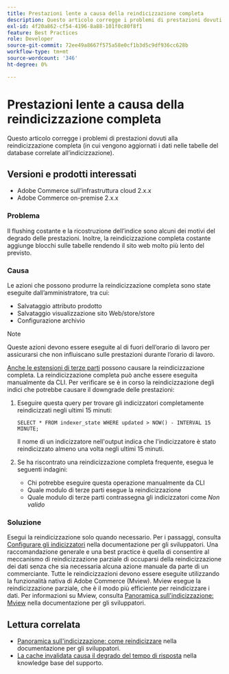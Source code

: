 ```yaml
---
title: Prestazioni lente a causa della reindicizzazione completa
description: Questo articolo corregge i problemi di prestazioni dovuti alla reindicizzazione completa (in cui vengono aggiornati i dati nelle tabelle del database correlate all’indicizzazione).
exl-id: 4f20a862-cf54-4196-8a88-101f0c80f8f1
feature: Best Practices
role: Developer
source-git-commit: 72ee49a8667f575a58e0cf1b3d5c9df936cc628b
workflow-type: tm+mt
source-wordcount: '346'
ht-degree: 0%

---
```


# Prestazioni lente a causa della reindicizzazione completa

Questo articolo corregge i problemi di prestazioni dovuti alla reindicizzazione completa (in cui vengono aggiornati i dati nelle tabelle del database correlate all’indicizzazione).

## Versioni e prodotti interessati

* Adobe Commerce sull’infrastruttura cloud 2.x.x
* Adobe Commerce on-premise 2.x.x

### Problema

Il flushing costante e la ricostruzione dell’indice sono alcuni dei motivi del degrado delle prestazioni. Inoltre, la reindicizzazione completa costante aggiunge blocchi sulle tabelle rendendo il sito web molto più lento del previsto.

### Causa

Le azioni che possono produrre la reindicizzazione completa sono state eseguite dall’amministratore, tra cui:

* Salvataggio attributo prodotto
* Salvataggio visualizzazione sito Web/store/store
* Configurazione archivio

>[!NOTE]
>
>Queste azioni devono essere eseguite al di fuori dell’orario di lavoro per assicurarsi che non influiscano sulle prestazioni durante l’orario di lavoro.

[Anche le estensioni di terze parti](https://support.magento.com/hc/en-us/articles/360042361152-Best-Practices-for-using-third-party-extensions-in-Magento) possono causare la reindicizzazione completa. La reindicizzazione completa può anche essere eseguita manualmente da CLI. Per verificare se è in corso la reindicizzazione degli indici che potrebbe causare il downgrade delle prestazioni:

1. Eseguire questa query per trovare gli indicizzatori completamente reindicizzati negli ultimi 15 minuti:

   ```
   SELECT * FROM indexer_state WHERE updated > NOW() - INTERVAL 15 MINUTE;
   ```

   Il nome di un indicizzatore nell&#39;output indica che l&#39;indicizzatore è stato reindicizzato almeno una volta negli ultimi 15 minuti.

1. Se ha riscontrato una reindicizzazione completa frequente, esegua le seguenti indagini:
   * Chi potrebbe eseguire questa operazione manualmente da CLI
   * Quale modulo di terze parti esegue la reindicizzazione
   * Quale modulo di terze parti contrassegna gli indicizzatori come *Non valido*

### Soluzione

Esegui la reindicizzazione solo quando necessario. Per i passaggi, consulta [Configurare gli indicizzatori](https://experienceleague.adobe.com/it/docs/commerce-operations/configuration-guide/cli/manage-indexers#configure-indexers) nella documentazione per gli sviluppatori. Una raccomandazione generale e una best practice è quella di consentire al meccanismo di reindicizzazione parziale di occuparsi della reindicizzazione dei dati senza che sia necessaria alcuna azione manuale da parte di un commerciante. Tutte le reindicizzazioni devono essere eseguite utilizzando la funzionalità nativa di Adobe Commerce (Mview). Mview esegue la reindicizzazione parziale, che è il modo più efficiente per reindicizzare i dati. Per informazioni su Mview, consulta [Panoramica sull&#39;indicizzazione: Mview](https://developer.adobe.com/commerce/php/development/components/indexing/#mview) nella documentazione per gli sviluppatori.

## Lettura correlata

* [Panoramica sull&#39;indicizzazione: come reindicizzare](https://developer.adobe.com/commerce/php/development/components/indexing/#how-to-reindex) nella documentazione per gli sviluppatori.
* [La cache invalidata causa il degrado del tempo di risposta](/help/troubleshooting/miscellaneous/invalidated-cache-causes-response-time-degradation.md) nella knowledge base del supporto.

